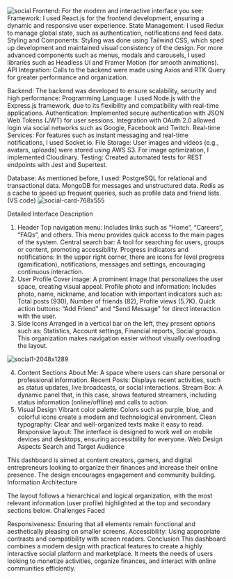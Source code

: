 ![social](https://github.com/user-attachments/assets/d0e42e77-5e6e-4188-a22c-90e38d4cb496)
Frontend:
For the modern and interactive interface you see:
Framework: I used React.js for the frontend development, ensuring a dynamic and responsive user experience.
State Management: I used Redux to manage global state, such as authentication, notifications and feed data.
Styling and Components: Styling was done using Tailwind CSS, which sped up development and maintained visual consistency of the design.
For more advanced components such as menus, modals and carousels, I used libraries such as Headless UI and Framer Motion (for smooth animations).
API Integration: Calls to the backend were made using Axios and RTK Query for greater performance and organization.

Backend:
The backend was developed to ensure scalability, security and high performance:
Programming Language: I used Node.js with the Express.js framework, due to its flexibility and compatibility with real-time applications.
Authentication: Implemented secure authentication with JSON Web Tokens (JWT) for user sessions.
Integration with OAuth 2.0 allowed login via social networks such as Google, Facebook and Twitch.
Real-time Services: For features such as instant messaging and real-time notifications, I used Socket.io.
File Storage: User images and videos (e.g., avatars, uploads) were stored using AWS S3.
For image optimization, I implemented Cloudinary.
Testing: Created automated tests for REST endpoints with Jest and Supertest.

Database:
As mentioned before, I used:
PostgreSQL for relational and transactional data.
MongoDB for messages and unstructured data.
Redis as a cache to speed up frequent queries, such as profile data and friend lists. (VS code)
![social-card-768x555](https://github.com/user-attachments/assets/89868af8-f43a-4437-b5ee-b30d1b2e52cd)

Detailed Interface Description
1. Header
Top navigation menu: Includes links such as “Home”, “Careers”, “FAQs”, and others. This menu provides quick access to the main pages of the system.
Central search bar: A tool for searching for users, groups or content, promoting accessibility.
Progress indicators and notifications: In the upper right corner, there are icons for level progress (gamification), notifications, messages and settings, encouraging continuous interaction.
2. User Profile
Cover image: A prominent image that personalizes the user space, creating visual appeal.
Profile photo and information: Includes photo, name, nickname, and location with important indicators such as:
Total posts (930),
Number of friends (82),
Profile views (5.7K).
Quick action buttons: “Add Friend” and “Send Message” for direct interaction with the user.
3. Side Icons
Arranged in a vertical bar on the left, they present options such as:
Statistics,
Account settings,
Financial reports,
Social groups.
This organization makes navigation easier without visually overloading the layout.

![social1-2048x1289](https://github.com/user-attachments/assets/0369b3cd-d01f-47bb-8013-5bf12ab263e2)

4. Content Sections
About Me: A space where users can share personal or professional information.
Recent Posts: Displays recent activities, such as status updates, live broadcasts, or social interactions.
Stream Box: A dynamic panel that, in this case, shows featured streamers, including status information (online/offline) and calls to action.
5. Visual Design
Vibrant color palette: Colors such as purple, blue, and colorful icons create a modern and technological environment.
Clean typography: Clear and well-organized texts make it easy to read.
Responsive layout: The interface is designed to work well on mobile devices and desktops, ensuring accessibility for everyone.
Web Design Aspects
Search and Target Audience

This dashboard is aimed at content creators, gamers, and digital entrepreneurs looking to organize their finances and increase their online presence.
The design encourages engagement and community building.
Information Architecture

The layout follows a hierarchical and logical organization, with the most relevant information (user profile) highlighted at the top and secondary sections below.
Challenges Faced

Responsiveness: Ensuring that all elements remain functional and aesthetically pleasing on smaller screens.
Accessibility: Using appropriate contrasts and compatibility with screen readers.
Conclusion
This dashboard combines a modern design with practical features to create a highly interactive social platform and marketplace. It meets the needs of users looking to monetize activities, organize finances, and interact with online communities efficiently.
